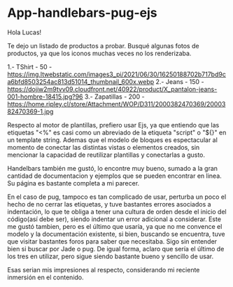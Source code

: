 # App-handlebars-pug-ejs

Hola Lucas!

Te dejo un listado de productos a probar.
Busqué algunas fotos de productos, ya que los iconos muchas veces no los renderizaba.

1.- TShirt - 50 - https://img.ltwebstatic.com/images3_pi/2021/06/30/16250188702b717bd9ca6bfd8503254ac813d51014_thumbnail_600x.webp 
2.- Jeans - 150 - https://dojiw2m9tvv09.cloudfront.net/40922/product/X_pantalon-jeans-001-hombre-18415.jpg?96
3.- Zapatillas - 200 - https://home.ripley.cl/store/Attachment/WOP/D311/2000382470369/2000382470369-1.jpg 

Respecto al motor de plantillas, prefiero usar Ejs, ya que entiendo que las etiquetas "<%" es casi como un abreviado de la etiqueta "script" o "${}" en un template string.
Ademas que el modelo de bloques es espectacular al momento de conectar las distintas vistas o elementos creados, sin mencionar la capacidad de reutilizar plantillas y conectarlas a gusto.

Handelbars también me gustó, lo encontre muy bueno, sumado a la gran cantidad de documentacion y ejemplos que se pueden encontrar en linea. Su página es bastante completa a mi parecer.

En el caso de pug, tampoco es tan complicado de usar, perturba un poco el hecho de no cerrar las etiquetas, y tuve bastantes errores asociados a indentación, lo que te obliga a tener una cultura de orden desde el inicio del código(así debe ser), siendo indentar un error adicional a considerar. 
Este me gustó tambien, pero es el último que usaría, ya que no me convence el modelo y la documentación existente, si bien, buscando se encuentra, tuve que visitar bastantes foros para saber que necesitaba. Sigo sin entender bien si buscar por Jade o pug.
De igual forma, aclaro que sería el último de los tres en utilizar, pero sigue siendo bastante bueno y sencillo de usar.

Esas serian mis impresiones al respecto, considerando mi reciente inmersión en el contenido.

